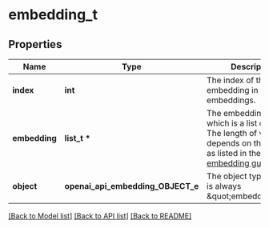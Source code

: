 # embedding_t

## Properties
Name | Type | Description | Notes
------------ | ------------- | ------------- | -------------
**index** | **int** | The index of the embedding in the list of embeddings. | 
**embedding** | **list_t \*** | The embedding vector, which is a list of floats. The length of vector depends on the model as listed in the [embedding guide](/docs/guides/embeddings).  | 
**object** | **openai_api_embedding_OBJECT_e** | The object type, which is always \&quot;embedding\&quot;. | 

[[Back to Model list]](../README.md#documentation-for-models) [[Back to API list]](../README.md#documentation-for-api-endpoints) [[Back to README]](../README.md)


